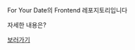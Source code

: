 For Your Date의 Frontend 레포지토리입니다

자세한 내용은?

[보러가기](https://github.com/Nam-Younghoon/for_your_date_api)
